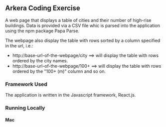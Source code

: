 ## Arkera Coding Exercise

A web page that displays a table of cities and their number of high-rise buildings. Data is provided via a CSV file whic is parsed into the application using the npm package Papa Parse. 

The webpage also display the table with rows sorted by a column specified in the url, i.e.:
- http://base-url-of-the-webpage/city ==> will display the table with rows ordered by the
city names.
- http://base-url-of-the-webpage/100+ ==> will display the table with rows ordered by the
"100+ (m)" column and so on.

### Framework Used 

The application is written in the Javascript framework, React.js.

### Running Locally

#### Mac
